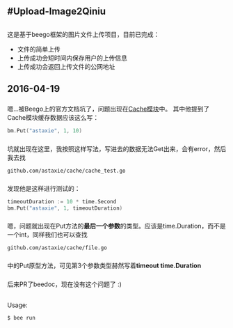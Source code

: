 #Upload-Image2Qiniu
---
## 

这是基于beego框架的图片文件上传项目，目前已完成：

+ 文件的简单上传
+ 上传成功会短时间内保存用户的上传信息
+ 上传成功会返回上传文件的公网地址

## 2016-04-19

### 
嗯...被Beego上的官方文档坑了，问题出现在[Cache模块](http://beego.me/docs/module/cache.md)中。
其中他提到了Cache模块缓存数据应该这么写：

```go
bm.Put("astaxie", 1, 10)
```

### 
坑就出现在这里，我按照这样写法，写进去的数据无法Get出来，会有error，然后我去找

```
github.com/astaxie/cache/cache_test.go
```

### 
发现他是这样进行测试的：

```go
timeoutDuration := 10 * time.Second
bm.Put("astaxie", 1, timeoutDuration)
```

### 
嗯，问题就出现在Put方法的**最后一个参数**的类型。应该是time.Duration，而不是一个int，同样我们也可以查找

```
github.com/astaxie/cache/file.go
```

### 
中的Put原型方法，可见第3个参数类型赫然写着**timeout time.Duration**

### 
后来PR了beedoc，现在没有这个问题了 :)

## 
Usage:

```
$ bee run 
```